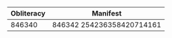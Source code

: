 | Obliteracy | Manifest                  |
| ---------- | ------------------------- |
| 846340     | 846342 254236358420714161 |
